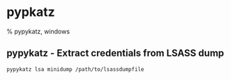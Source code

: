 # pypkatz

% pypykatz, windows

## pypykatz - Extract credentials from LSASS dump
```
pypykatz lsa minidump /path/to/lsassdumpfile
```
